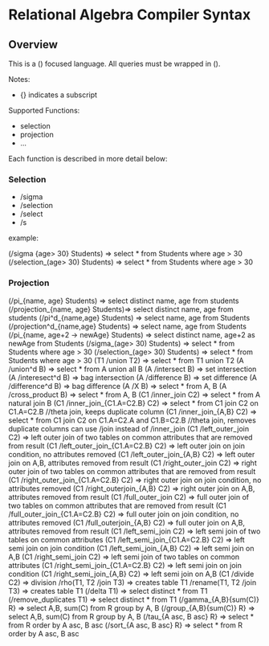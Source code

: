 # Relational Algebra Compiler Syntax

## Overview
This is a () focused language. All queries must be wrapped in ().

Notes: 
- {} indicates a subscript

Supported Functions: 
- selection
- projection
- ...

Each function is described in more detail below:

### Selection

- /sigma
- /selection
- /select
- /s

example: 

(/sigma {age> 30} Students) => select * from Students where age > 30
(/selection_(age> 30) Students) => select * from Students where age > 30


### Projection
(/pi_{name, age} Students) => select distinct name, age from students
(/projection_{name, age} Students)=> select distinct name, age from students
(/pi^d_{name,age} Students) => select name, age from Students
(/projection^d_{name,age} Students)  => select name, age from Students
(/pi_{name, age+2 -> newAge} Students) => select distinct name, age+2 as newAge from Students
(/sigma_(age> 30) Students) => select * from Students where age > 30
(/selection_(age> 30) Students) => select * from Students where age > 30
(T1 /union T2) => select * from T1 union T2
(A /union^d B) => select * from A union all B
(A /intersect B)  => set intersection
(A /interesect^d B) => bag intersection
(A /difference  B) => set difference
(A /difference^d B) => bag difference
(A /X B) => select * from A, B
(A /cross_product B) => select * from A, B
(C1 /inner_join  C2) => select * from A natural join B
(C1 /inner_join_{C1.A=C2.B} C2) => select * from C1  join C2 on C1.A=C2.B //theta join, keeps duplicate column
(C1 /inner_join_{A,B} C2) => select * from C1  join C2 on C1.A=C2.A and C1.B=C2.B //theta join, removes duplicate columns
can use /join instead of /inner_join
(C1 /left_outer_join C2) => left outer join of two tables on common attributes that are removed from result
(C1 /left_outer_join_{C1.A=C2.B} C2) => left outer join on join condition, no attributes removed
(C1 /left_outer_join_{A,B} C2) =>  left outer join on A,B, attributes removed from result
(C1 /right_outer_join C2) => right outer join of two tables on common attributes that are removed from result
(C1 /right_outer_join_{C1.A=C2.B} C2) => right outer join on join condition, no attributes removed
(C1 /right_outerjoin_{A,B} C2) =>  right outer join on A,B, attributes removed from result
(C1 /full_outer_join  C2) => full outer join of two tables on common attributes that are removed from result
(C1 /full_outer_join_{C1.A=C2.B}  C2) => full outer join on join condition, no attributes removed
(C1 /full_outerjoin_{A,B} C2) =>  full outer join on A,B, attributes removed from result
(C1 /left_semi_join C2) => left semi join of two tables on common attributes
(C1 /left_semi_join_{C1.A=C2.B} C2) => left semi join on join condition
(C1 /left_semi_join_{A,B}  C2) =>  left semi join on A,B
(C1 /right_semi_join C2) => left semi join of two tables on common attributes
(C1 /right_semi_join_{C1.A=C2.B} C2) => left semi join on join condition
(C1 /right_semi_join_{A,B} C2) =>  left semi join on A,B
(C1 /divide C2) => division
/rho(T1, T2 /join T3) => creates table T1
/rename(T1, T2 /join T3) => creates table T1
(/delta T1) => select distinct * from T1
(/remove_duplicates T1) => select distinct * from T1
(/gamma_{A,B}{sum(C)} R} => select A,B, sum(C) from R group by A, B
(/group_{A,B}{sum(C)} R} => select A,B, sum(C) from R group by A, B
(/tau_{A asc, B asc} R} => select * from R order by A asc, B asc
(/sort_{A asc, B asc} R} => select * from R order by A asc, B asc

